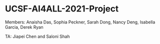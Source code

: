 # UCSF-AI4ALL-2021-Project

Members: Anaisha Das, Sophia Peckner, Sarah Dong, Nancy Deng, Isabella Garcia, Derek Ryan

TA: Jiapei Chen and Saloni Shah
